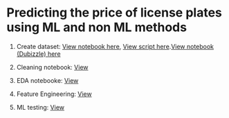 # Predicting the price of license plates using ML and non ML methods

1. Create dataset: [View notebook here](https://github.com/FardinAhsan146/DXB-Numberplate-Price-Predictor/blob/main/scraping_notebook.ipynb), [View script here](https://github.com/FardinAhsan146/DXB-Numberplate-Price-Predictor/blob/main/scraper.py).[View notebook (Dubizzle) here](https://github.com/FardinAhsan146/DXB-Numberplate-Price-Predictor/blob/main/scraping_dub.ipynb)

2. Cleaning notebook: [View](https://github.com/FardinAhsan146/DXB-Numberplate-Price-Predictor/blob/main/data_cleaning.ipynb)

3. EDA notebooke: [View](https://github.com/FardinAhsan146/DXB-Numberplate-Price-Predictor/blob/main/EDA_notebook.ipynb)

4. Feature Engineering: [View](https://github.com/FardinAhsan146/DXB-Numberplate-Price-Predictor/blob/main/feature_engineering_notebook.ipynb)

5. ML testing: [View](https://github.com/FardinAhsan146/DXB-Numberplate-Price-Predictor/blob/main/preeliminary_ml.ipynb)
